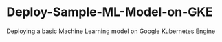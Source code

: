 # Deploy-Sample-ML-Model-on-GKE

Deploying a basic Machine Learning model on Google Kubernetes Engine
